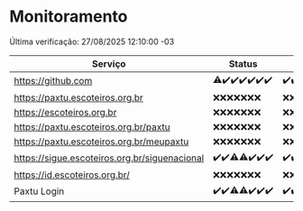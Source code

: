 # Monitoramento

Última verificação: 27/08/2025 12:10:00 -03

|Serviço|Status|Últimas 24h|
|---|---|---|
|https://github.com|<span title="2025-08-20: OK=22, Falhas=1">⚠️</span><span title="2025-08-21: OK=23">✔️</span><span title="2025-08-22: OK=23">✔️</span><span title="2025-08-23: OK=23">✔️</span><span title="2025-08-24: OK=23">✔️</span><span title="2025-08-25: OK=23">✔️</span><span title="2025-08-26: OK=15">✔️</span>|<span title="26/08/2025 13:11:00 -03 : 200">✔️</span><span title="26/08/2025 14:08:00 -03 : 200">✔️</span><span title="26/08/2025 15:13:00 -03 : 200">✔️</span><span title="26/08/2025 16:07:00 -03 : 200">✔️</span><span title="26/08/2025 17:10:00 -03 : 200">✔️</span><span title="26/08/2025 18:08:00 -03 : 200">✔️</span><span title="26/08/2025 19:08:00 -03 : 200">✔️</span><span title="26/08/2025 20:08:00 -03 : 200">✔️</span><span title="26/08/2025 21:45:00 -03 : 200">✔️</span><span title="26/08/2025 23:19:00 -03 : 200">✔️</span><span title="27/08/2025 00:28:00 -03 : 200">✔️</span><span title="27/08/2025 01:11:00 -03 : 200">✔️</span><span title="27/08/2025 02:09:00 -03 : 200">✔️</span><span title="27/08/2025 03:14:00 -03 : 200">✔️</span><span title="27/08/2025 04:09:00 -03 : 200">✔️</span><span title="27/08/2025 05:12:00 -03 : 200">✔️</span><span title="27/08/2025 06:10:00 -03 : 200">✔️</span><span title="27/08/2025 07:09:00 -03 : 200">✔️</span><span title="27/08/2025 08:08:00 -03 : 200">✔️</span><span title="27/08/2025 09:17:00 -03 : 200">✔️</span><span title="27/08/2025 10:20:00 -03 : 200">✔️</span><span title="27/08/2025 11:08:00 -03 : 200">✔️</span><span title="27/08/2025 12:10:00 -03 : 200">✔️</span>|
|https://paxtu.escoteiros.org.br|<span title="2025-08-20: Falhas=23">❌</span><span title="2025-08-21: Falhas=23">❌</span><span title="2025-08-22: Falhas=23">❌</span><span title="2025-08-23: Falhas=23">❌</span><span title="2025-08-24: Falhas=23">❌</span><span title="2025-08-25: Falhas=23">❌</span><span title="2025-08-26: Falhas=15">❌</span>|<span title="26/08/2025 13:11:00 -03 : 403">❌</span><span title="26/08/2025 14:08:00 -03 : 403">❌</span><span title="26/08/2025 15:13:00 -03 : 403">❌</span><span title="26/08/2025 16:07:00 -03 : 403">❌</span><span title="26/08/2025 17:10:00 -03 : 403">❌</span><span title="26/08/2025 18:08:00 -03 : 403">❌</span><span title="26/08/2025 19:08:00 -03 : 403">❌</span><span title="26/08/2025 20:08:00 -03 : 403">❌</span><span title="26/08/2025 21:45:00 -03 : 403">❌</span><span title="26/08/2025 23:19:00 -03 : 403">❌</span><span title="27/08/2025 00:28:00 -03 : 403">❌</span><span title="27/08/2025 01:11:00 -03 : 403">❌</span><span title="27/08/2025 02:09:00 -03 : 403">❌</span><span title="27/08/2025 03:14:00 -03 : 403">❌</span><span title="27/08/2025 04:09:00 -03 : 403">❌</span><span title="27/08/2025 05:12:00 -03 : 403">❌</span><span title="27/08/2025 06:10:00 -03 : 403">❌</span><span title="27/08/2025 07:09:00 -03 : 403">❌</span><span title="27/08/2025 08:08:00 -03 : 403">❌</span><span title="27/08/2025 09:17:00 -03 : 403">❌</span><span title="27/08/2025 10:20:00 -03 : 403">❌</span><span title="27/08/2025 11:08:00 -03 : 403">❌</span><span title="27/08/2025 12:10:00 -03 : 403">❌</span>|
|https://escoteiros.org.br|<span title="2025-08-20: Falhas=23">❌</span><span title="2025-08-21: Falhas=23">❌</span><span title="2025-08-22: Falhas=23">❌</span><span title="2025-08-23: Falhas=23">❌</span><span title="2025-08-24: Falhas=23">❌</span><span title="2025-08-25: Falhas=23">❌</span><span title="2025-08-26: Falhas=15">❌</span>|<span title="26/08/2025 13:11:00 -03 : 403">❌</span><span title="26/08/2025 14:08:00 -03 : 403">❌</span><span title="26/08/2025 15:13:00 -03 : 403">❌</span><span title="26/08/2025 16:07:00 -03 : 403">❌</span><span title="26/08/2025 17:10:00 -03 : 403">❌</span><span title="26/08/2025 18:08:00 -03 : 403">❌</span><span title="26/08/2025 19:08:00 -03 : 403">❌</span><span title="26/08/2025 20:08:00 -03 : 403">❌</span><span title="26/08/2025 21:45:00 -03 : 403">❌</span><span title="26/08/2025 23:19:00 -03 : 403">❌</span><span title="27/08/2025 00:28:00 -03 : 403">❌</span><span title="27/08/2025 01:11:00 -03 : 403">❌</span><span title="27/08/2025 02:09:00 -03 : 403">❌</span><span title="27/08/2025 03:14:00 -03 : 403">❌</span><span title="27/08/2025 04:09:00 -03 : 403">❌</span><span title="27/08/2025 05:12:00 -03 : 403">❌</span><span title="27/08/2025 06:10:00 -03 : 403">❌</span><span title="27/08/2025 07:09:00 -03 : 403">❌</span><span title="27/08/2025 08:08:00 -03 : 403">❌</span><span title="27/08/2025 09:17:00 -03 : 403">❌</span><span title="27/08/2025 10:20:00 -03 : 403">❌</span><span title="27/08/2025 11:08:00 -03 : 0">❌</span><span title="27/08/2025 12:10:00 -03 : 403">❌</span>|
|https://paxtu.escoteiros.org.br/paxtu|<span title="2025-08-20: Falhas=23">❌</span><span title="2025-08-21: Falhas=23">❌</span><span title="2025-08-22: Falhas=23">❌</span><span title="2025-08-23: Falhas=23">❌</span><span title="2025-08-24: Falhas=23">❌</span><span title="2025-08-25: Falhas=23">❌</span><span title="2025-08-26: Falhas=15">❌</span>|<span title="26/08/2025 13:11:00 -03 : 403">❌</span><span title="26/08/2025 14:08:00 -03 : 403">❌</span><span title="26/08/2025 15:13:00 -03 : 403">❌</span><span title="26/08/2025 16:07:00 -03 : 403">❌</span><span title="26/08/2025 17:10:00 -03 : 403">❌</span><span title="26/08/2025 18:08:00 -03 : 403">❌</span><span title="26/08/2025 19:08:00 -03 : 403">❌</span><span title="26/08/2025 20:08:00 -03 : 403">❌</span><span title="26/08/2025 21:45:00 -03 : 403">❌</span><span title="26/08/2025 23:19:00 -03 : 403">❌</span><span title="27/08/2025 00:28:00 -03 : 403">❌</span><span title="27/08/2025 01:11:00 -03 : 403">❌</span><span title="27/08/2025 02:09:00 -03 : 403">❌</span><span title="27/08/2025 03:14:00 -03 : 403">❌</span><span title="27/08/2025 04:09:00 -03 : 403">❌</span><span title="27/08/2025 05:12:00 -03 : 403">❌</span><span title="27/08/2025 06:10:00 -03 : 403">❌</span><span title="27/08/2025 07:09:00 -03 : 403">❌</span><span title="27/08/2025 08:08:00 -03 : 403">❌</span><span title="27/08/2025 09:17:00 -03 : 403">❌</span><span title="27/08/2025 10:20:00 -03 : 403">❌</span><span title="27/08/2025 11:08:00 -03 : 0">❌</span><span title="27/08/2025 12:10:00 -03 : 403">❌</span>|
|https://paxtu.escoteiros.org.br/meupaxtu|<span title="2025-08-20: Falhas=23">❌</span><span title="2025-08-21: Falhas=23">❌</span><span title="2025-08-22: Falhas=23">❌</span><span title="2025-08-23: Falhas=23">❌</span><span title="2025-08-24: Falhas=23">❌</span><span title="2025-08-25: Falhas=23">❌</span><span title="2025-08-26: Falhas=15">❌</span>|<span title="26/08/2025 13:11:00 -03 : 403">❌</span><span title="26/08/2025 14:08:00 -03 : 403">❌</span><span title="26/08/2025 15:13:00 -03 : 403">❌</span><span title="26/08/2025 16:07:00 -03 : 403">❌</span><span title="26/08/2025 17:10:00 -03 : 403">❌</span><span title="26/08/2025 18:08:00 -03 : 403">❌</span><span title="26/08/2025 19:08:00 -03 : 403">❌</span><span title="26/08/2025 20:08:00 -03 : 403">❌</span><span title="26/08/2025 21:45:00 -03 : 403">❌</span><span title="26/08/2025 23:19:00 -03 : 403">❌</span><span title="27/08/2025 00:28:00 -03 : 403">❌</span><span title="27/08/2025 01:11:00 -03 : 403">❌</span><span title="27/08/2025 02:09:00 -03 : 403">❌</span><span title="27/08/2025 03:14:00 -03 : 403">❌</span><span title="27/08/2025 04:09:00 -03 : 403">❌</span><span title="27/08/2025 05:12:00 -03 : 403">❌</span><span title="27/08/2025 06:10:00 -03 : 403">❌</span><span title="27/08/2025 07:09:00 -03 : 403">❌</span><span title="27/08/2025 08:08:00 -03 : 403">❌</span><span title="27/08/2025 09:17:00 -03 : 403">❌</span><span title="27/08/2025 10:20:00 -03 : 403">❌</span><span title="27/08/2025 11:08:00 -03 : 403">❌</span><span title="27/08/2025 12:10:00 -03 : 403">❌</span>|
|https://sigue.escoteiros.org.br/siguenacional|<span title="2025-08-20: OK=23">✔️</span><span title="2025-08-21: OK=23">✔️</span><span title="2025-08-22: OK=22, Falhas=1">⚠️</span><span title="2025-08-23: OK=21, Falhas=2">⚠️</span><span title="2025-08-24: OK=23">✔️</span><span title="2025-08-25: OK=23">✔️</span><span title="2025-08-26: OK=15">✔️</span>|<span title="26/08/2025 13:11:00 -03 : 200">✔️</span><span title="26/08/2025 14:08:00 -03 : 200">✔️</span><span title="26/08/2025 15:13:00 -03 : 200">✔️</span><span title="26/08/2025 16:07:00 -03 : 200">✔️</span><span title="26/08/2025 17:10:00 -03 : 200">✔️</span><span title="26/08/2025 18:08:00 -03 : 200">✔️</span><span title="26/08/2025 19:08:00 -03 : 200">✔️</span><span title="26/08/2025 20:08:00 -03 : 200">✔️</span><span title="26/08/2025 21:45:00 -03 : 200">✔️</span><span title="26/08/2025 23:19:00 -03 : 200">✔️</span><span title="27/08/2025 00:28:00 -03 : 200">✔️</span><span title="27/08/2025 01:11:00 -03 : 200">✔️</span><span title="27/08/2025 02:09:00 -03 : 200">✔️</span><span title="27/08/2025 03:14:00 -03 : 200">✔️</span><span title="27/08/2025 04:09:00 -03 : 200">✔️</span><span title="27/08/2025 05:12:00 -03 : 200">✔️</span><span title="27/08/2025 06:10:00 -03 : 200">✔️</span><span title="27/08/2025 07:09:00 -03 : 200">✔️</span><span title="27/08/2025 08:08:00 -03 : 200">✔️</span><span title="27/08/2025 09:17:00 -03 : 200">✔️</span><span title="27/08/2025 10:20:00 -03 : 200">✔️</span><span title="27/08/2025 11:08:00 -03 : 200">✔️</span><span title="27/08/2025 12:10:00 -03 : 200">✔️</span>|
|https://id.escoteiros.org.br/|<span title="2025-08-20: Falhas=23">❌</span><span title="2025-08-21: Falhas=23">❌</span><span title="2025-08-22: Falhas=23">❌</span><span title="2025-08-23: Falhas=23">❌</span><span title="2025-08-24: Falhas=23">❌</span><span title="2025-08-25: Falhas=23">❌</span><span title="2025-08-26: Falhas=15">❌</span>|<span title="26/08/2025 13:11:00 -03 : 403">❌</span><span title="26/08/2025 14:08:00 -03 : 403">❌</span><span title="26/08/2025 15:13:00 -03 : 403">❌</span><span title="26/08/2025 16:07:00 -03 : 403">❌</span><span title="26/08/2025 17:10:00 -03 : 403">❌</span><span title="26/08/2025 18:08:00 -03 : 403">❌</span><span title="26/08/2025 19:08:00 -03 : 403">❌</span><span title="26/08/2025 20:08:00 -03 : 403">❌</span><span title="26/08/2025 21:45:00 -03 : 403">❌</span><span title="26/08/2025 23:19:00 -03 : 403">❌</span><span title="27/08/2025 00:28:00 -03 : 403">❌</span><span title="27/08/2025 01:11:00 -03 : 403">❌</span><span title="27/08/2025 02:09:00 -03 : 403">❌</span><span title="27/08/2025 03:14:00 -03 : 403">❌</span><span title="27/08/2025 04:09:00 -03 : 403">❌</span><span title="27/08/2025 05:12:00 -03 : 403">❌</span><span title="27/08/2025 06:10:00 -03 : 403">❌</span><span title="27/08/2025 07:09:00 -03 : 403">❌</span><span title="27/08/2025 08:08:00 -03 : 403">❌</span><span title="27/08/2025 09:17:00 -03 : 403">❌</span><span title="27/08/2025 10:20:00 -03 : 403">❌</span><span title="27/08/2025 11:08:00 -03 : 403">❌</span><span title="27/08/2025 12:10:00 -03 : 403">❌</span>|
|Paxtu Login|<span title="2025-08-20: OK=23">✔️</span><span title="2025-08-21: OK=23">✔️</span><span title="2025-08-22: OK=22, Falhas=1">⚠️</span><span title="2025-08-23: OK=22, Falhas=1">⚠️</span><span title="2025-08-24: OK=23">✔️</span><span title="2025-08-25: OK=23">✔️</span><span title="2025-08-26: OK=15">✔️</span>|<span title="26/08/2025 13:11:00 -03 : 200">✔️</span><span title="26/08/2025 14:08:00 -03 : 200">✔️</span><span title="26/08/2025 15:13:00 -03 : 200">✔️</span><span title="26/08/2025 16:07:00 -03 : 200">✔️</span><span title="26/08/2025 17:10:00 -03 : 200">✔️</span><span title="26/08/2025 18:08:00 -03 : 200">✔️</span><span title="26/08/2025 19:08:00 -03 : 200">✔️</span><span title="26/08/2025 20:08:00 -03 : 200">✔️</span><span title="26/08/2025 21:45:00 -03 : 200">✔️</span><span title="26/08/2025 23:19:00 -03 : 200">✔️</span><span title="27/08/2025 00:28:00 -03 : 200">✔️</span><span title="27/08/2025 01:11:00 -03 : 200">✔️</span><span title="27/08/2025 02:09:00 -03 : 200">✔️</span><span title="27/08/2025 03:14:00 -03 : 200">✔️</span><span title="27/08/2025 04:09:00 -03 : 200">✔️</span><span title="27/08/2025 05:12:00 -03 : 200">✔️</span><span title="27/08/2025 06:10:00 -03 : 200">✔️</span><span title="27/08/2025 07:09:00 -03 : 200">✔️</span><span title="27/08/2025 08:08:00 -03 : 200">✔️</span><span title="27/08/2025 09:17:00 -03 : 200">✔️</span><span title="27/08/2025 10:20:00 -03 : 200">✔️</span><span title="27/08/2025 11:08:00 -03 : 200">✔️</span><span title="27/08/2025 12:10:00 -03 : 200">✔️</span>|
